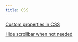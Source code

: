 ```yaml
---
title: CSS
---
```


[Custom properties in CSS](custom-properties)

[Hide scrollbar when not needed](hide-scrollbar-when-not-needed)
